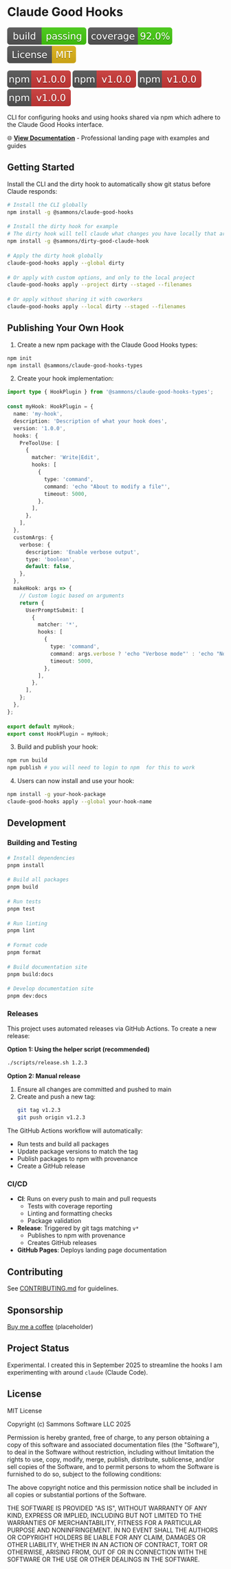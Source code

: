 # Claude Good Hooks

[![Build Status](.github/badges/build.svg)](https://github.com/sammons/claude-good-hooks/actions/workflows/ci.yml)
[![Coverage](.github/badges/coverage.svg)](https://github.com/sammons/claude-good-hooks/actions/workflows/ci.yml)
[![License: MIT](.github/badges/license.svg)](https://opensource.org/licenses/MIT)

[![claude-good-hooks](.github/badges/sammons-claude-good-hooks-version.svg)](https://www.npmjs.com/package/@sammons/claude-good-hooks)
[![claude-good-hooks-types](.github/badges/sammons-claude-good-hooks-types-version.svg)](https://www.npmjs.com/package/@sammons/claude-good-hooks-types)
[![dirty-good-claude-hook](.github/badges/sammons-dirty-good-claude-hook-version.svg)](https://www.npmjs.com/package/@sammons/dirty-good-claude-hook)
[![claude-good-hooks-template-hook](.github/badges/sammons-claude-good-hooks-template-hook-version.svg)](https://www.npmjs.com/package/@sammons/claude-good-hooks-template-hook)

CLI for configuring hooks and using hooks shared via npm which adhere to the Claude Good Hooks interface.

🌐 **[View Documentation](https://your-username.github.io/claude-good-hooks/)** - Professional landing page with examples and guides

## Getting Started

Install the CLI and the dirty hook to automatically show git status before Claude responds:

```bash
# Install the CLI globally
npm install -g @sammons/claude-good-hooks

# Install the dirty hook for example
# The dirty hook will tell claude what changes you have locally that aren't committed
npm install -g @sammons/dirty-good-claude-hook

# Apply the dirty hook globally
claude-good-hooks apply --global dirty

# Or apply with custom options, and only to the local project
claude-good-hooks apply --project dirty --staged --filenames

# Or apply without sharing it with coworkers
claude-good-hooks apply --local dirty --staged --filenames
```

## Publishing Your Own Hook

1. Create a new npm package with the Claude Good Hooks types:

```bash
npm init
npm install @sammons/claude-good-hooks-types
```

2. Create your hook implementation:

```typescript
import type { HookPlugin } from '@sammons/claude-good-hooks-types';

const myHook: HookPlugin = {
  name: 'my-hook',
  description: 'Description of what your hook does',
  version: '1.0.0',
  hooks: {
    PreToolUse: [
      {
        matcher: 'Write|Edit',
        hooks: [
          {
            type: 'command',
            command: 'echo "About to modify a file"',
            timeout: 5000,
          },
        ],
      },
    ],
  },
  customArgs: {
    verbose: {
      description: 'Enable verbose output',
      type: 'boolean',
      default: false,
    },
  },
  makeHook: args => {
    // Custom logic based on arguments
    return {
      UserPromptSubmit: [
        {
          matcher: '*',
          hooks: [
            {
              type: 'command',
              command: args.verbose ? 'echo "Verbose mode"' : 'echo "Normal mode"',
              timeout: 5000,
            },
          ],
        },
      ],
    };
  },
};

export default myHook;
export const HookPlugin = myHook;
```

3. Build and publish your hook:

```bash
npm run build
npm publish # you will need to login to npm  for this to work
```

4. Users can now install and use your hook:

```bash
npm install -g your-hook-package
claude-good-hooks apply --global your-hook-name
```

## Development

### Building and Testing

```bash
# Install dependencies
pnpm install

# Build all packages
pnpm build

# Run tests
pnpm test

# Run linting
pnpm lint

# Format code
pnpm format

# Build documentation site
pnpm build:docs

# Develop documentation site
pnpm dev:docs
```

### Releases

This project uses automated releases via GitHub Actions. To create a new release:

**Option 1: Using the helper script (recommended)**
```bash
./scripts/release.sh 1.2.3
```

**Option 2: Manual release**
1. Ensure all changes are committed and pushed to main
2. Create and push a new tag:
   ```bash
   git tag v1.2.3
   git push origin v1.2.3
   ```

The GitHub Actions workflow will automatically:
- Run tests and build all packages
- Update package versions to match the tag
- Publish packages to npm with provenance
- Create a GitHub release

### CI/CD

- **CI**: Runs on every push to main and pull requests
  - Tests with coverage reporting
  - Linting and formatting checks
  - Package validation
- **Release**: Triggered by git tags matching `v*`
  - Publishes to npm with provenance
  - Creates GitHub releases
- **GitHub Pages**: Deploys landing page documentation

## Contributing

See [CONTRIBUTING.md](./CONTRIBUTING.md) for guidelines.

## Sponsorship

[Buy me a coffee](https://buymeacoffee.com) (placeholder)

## Project Status

Experimental. I created this in September 2025 to streamline the hooks I am experimenting with around `claude` (Claude Code).

## License

MIT License

Copyright (c) Sammons Software LLC 2025

Permission is hereby granted, free of charge, to any person obtaining a copy
of this software and associated documentation files (the "Software"), to deal
in the Software without restriction, including without limitation the rights
to use, copy, modify, merge, publish, distribute, sublicense, and/or sell
copies of the Software, and to permit persons to whom the Software is
furnished to do so, subject to the following conditions:

The above copyright notice and this permission notice shall be included in all
copies or substantial portions of the Software.

THE SOFTWARE IS PROVIDED "AS IS", WITHOUT WARRANTY OF ANY KIND, EXPRESS OR
IMPLIED, INCLUDING BUT NOT LIMITED TO THE WARRANTIES OF MERCHANTABILITY,
FITNESS FOR A PARTICULAR PURPOSE AND NONINFRINGEMENT. IN NO EVENT SHALL THE
AUTHORS OR COPYRIGHT HOLDERS BE LIABLE FOR ANY CLAIM, DAMAGES OR OTHER
LIABILITY, WHETHER IN AN ACTION OF CONTRACT, TORT OR OTHERWISE, ARISING FROM,
OUT OF OR IN CONNECTION WITH THE SOFTWARE OR THE USE OR OTHER DEALINGS IN THE
SOFTWARE.
